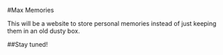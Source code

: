 #Max Memories

This will be a website to store personal memories instead of just keeping them in an old dusty box.


##Stay tuned!